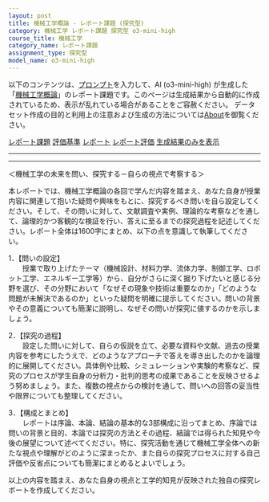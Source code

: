 ```yaml
---
layout: post
title: 機械工学概論 - レポート課題 (探究型)
category: 機械工学 レポート課題 探究型 o3-mini-high
course_title: 機械工学
category_name: レポート課題
assignment_type: 探究型
model_name: o3-mini-high
---
```


以下のコンテンツは、[プロンプト](https://github.com/takedatoshiyuki/synthetic_assignments/tree/main/generated/機械工学/o3-mini-high/prompt_レポート課題-探究型.md)を入力して、AI (o3-mini-high) が生成した「[機械工学概論](/contents/機械工学/)」のレポート課題です。このページは生成結果から自動的に作成されているため、表示が乱れている場合があることをご容赦ください。
データセット作成の目的と利用上の注意および生成の方法については[About](/About)を御覧ください。

[レポート課題](../レポート課題-探究型)
[評価基準](../評価基準-探究型)
[レポート](../レポート-探究型)
[レポート評価](../レポート評価-探究型)
[生成結果のみを表示](https://github.com/takedatoshiyuki/synthetic_assignments/tree/main/generated/機械工学/o3-mini-high/レポート課題-探究型.md)
  

***
***
  
＜機械工学の未来を問い、探究する－自らの視点で考察する＞

本レポートでは、機械工学概論の各回で学んだ内容を踏まえ、あなた自身が授業内容に関連して抱いた疑問や興味をもとに、探究するべき問いを自ら設定してください。そして、その問いに対して、文献調査や実例、理論的な考察などを通して、論理的かつ客観的な検証を行い、答えに至るまでの探究過程を記述してください。レポート全体は1600字にまとめ、以下の点を意識して執筆してください。

1．【問いの設定】  
　　授業で取り上げたテーマ（機械設計、材料力学、流体力学、制御工学、ロボット工学、エネルギー工学等）から、自分がさらに深く掘り下げたいと感じる分野を選び、その分野において「なぜその現象や技術は重要なのか」「どのような問題が未解決であるのか」といった疑問を明確に提示してください。問いの背景やその意義についても簡潔に説明し、なぜその問いが探究に値するのかを示しましょう。

2．【探究の過程】  
　　設定した問いに対して、自らの仮説を立て、必要な資料や文献、過去の授業内容を参考にしたうえで、どのようなアプローチで答えを導き出したのかを論理的に展開してください。具体例や比較、シミュレーションや実験的考察など、探究のプロセスが学生自身の分析力・批判的思考の成果であることを反映させるよう努めましょう。また、複数の視点からの検討を通して、問いへの回答の妥当性や限界についても整理してください。

3．【構成とまとめ】  
　　レポートは序論、本論、結論の基本的な3部構成に沿ってまとめ、序論では問いの背景と目的、本論では探究の方法とその過程、結論では得られた知見や今後の展望について述べてください。特に、探究活動を通じて機械工学全体への新たな視点や理解がどのように深まったか、また自らの探究プロセスに対する自己評価や反省点についても簡潔にまとめるとよいでしょう。

以上の内容を踏まえ、あなた自身の視点と工学的知見が反映された独自の探究レポートを作成してください。
